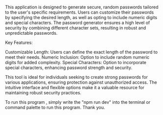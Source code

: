 This application is designed to generate secure, random passwords tailored to the user's specific requirements. Users can customize their passwords by specifying the desired length, as well as opting to include numeric digits and special characters. The password generator ensures a high level of security by combining different character sets, resulting in robust and unpredictable passwords.

Key Features:

Customizable Length: Users can define the exact length of the password to meet their needs.
Numeric Inclusion: Option to include random numeric digits for added complexity.
Special Characters: Option to incorporate special characters, enhancing password strength and security.

This tool is ideal for individuals seeking to create strong passwords for various applications, ensuring protection against unauthorized access. The intuitive interface and flexible options make it a valuable resource for maintaining robust security practices.

To run this program , simply write the "npm run dev" into the terminal or command palette to run this program. Thank you.